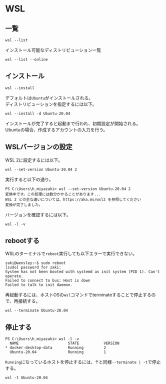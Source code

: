 # WSL

## 一覧

```console
wsl --list
```

インストール可能なディストリビューション一覧

```console
wsl --list --online
```

## インストール

```console
wsl --install
```

デフォルトは`Ubuntu`がインストールされる。  
ディストリビューションを指定するには以下。

```console
wsl --install -d Ubuntu-20.04
```

インストールが完了すると起動まで行われ、初期設定が開始される。  
Ubuntuの場合、作成するアカウントの入力を行う。

## WSLバージョンの設定

WSL 2に設定するには以下。

```console
wsl --set-version Ubuntu-20.04 2
```

実行すると以下の通り。

```console
PS C:\Users\h_miyazaki> wsl --set-version Ubuntu-20.04 2
変換中です。この処理には数分かかることがあります...
WSL 2 との主な違いについては、https://aka.ms/wsl2 を参照してください
変換が完了しました。
```

バージョンを確認するには以下。

```console
wsl -l -v
```

## rebootする

WSLのターミナルで`reboot`実行しても以下エラーで実行できない。

```console
zaki@wensley:~$ sudo reboot
[sudo] password for zaki: 
System has not been booted with systemd as init system (PID 1). Can't operate.
Failed to connect to bus: Host is down
Failed to talk to init daemon.
```

再起動するには、ホストOSの`wsl`コマンドでterminateすることで停止するので、再接続する。

```console
wsl --terminate Ubuntu-20.04
```

## 停止する

```console
PS C:\Users\h_miyazaki> wsl -l -v
  NAME                      STATE           VERSION
* docker-desktop-data       Running         2
  Ubuntu-20.04              Running         1
```

`Running`になっているホストを停止するには、↑と同様`--terminate | -t`で停止する。

```console
wsl -t Ubuntu-20.04
```
